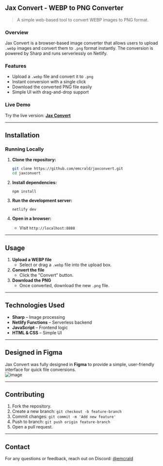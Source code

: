 ## **Jax Convert - WEBP to PNG Converter**  

> A simple web-based tool to convert WEBP images to PNG format.

### Overview

Jax Convert is a browser-based image converter that allows users to upload `.webp` images and convert them to `.png` format instantly. The conversion is powered by Sharp and runs serverlessly on Netlify.

### Features

- Upload a `.webp` file and convert it to `.png`  
- Instant conversion with a single click  
- Download the converted PNG file easily  
- Simple UI with drag-and-drop support  

### Live Demo

Try the live version: [**Jax Convert**](https://jaxconvert.netlify.app)

---

## Installation

### Running Locally

1. **Clone the repository:**
   ```sh
   git clone https://github.com/emcrald/jaxconvert.git
   cd jaxconvert
   ```

2. **Install dependencies:**
   ```
   npm install
   ```

3. **Run the development server:**
   ```
   netlify dev
   ```

4. **Open in a browser:**
   - Visit `http://localhost:8888`

---

## Usage

1. **Upload a WEBP file**  
   - Select or drag a `.webp` file into the upload box.  
2. **Convert the file**  
   - Click the "Convert" button.  
3. **Download the PNG**  
   - Once converted, download the new `.png` file.  

---

## Technologies Used

- **Sharp** – Image processing  
- **Netlify Functions** – Serverless backend  
- **JavaScript** – Frontend logic  
- **HTML & CSS** – Simple UI

---

## Designed in Figma

Jax Convert was fully designed in **Figma** to provide a simple, user-friendly interface for quick file conversions.  
![image](https://github.com/user-attachments/assets/0c96a54f-5e51-4712-83a2-27451146651c)

---

## Contributing

1. Fork the repository.  
2. Create a new branch: `git checkout -b feature-branch`  
3. Commit changes: `git commit -m 'Add new feature'`  
4. Push to branch: `git push origin feature-branch`  
5. Open a pull request.  

---

## Contact

For any questions or feedback, reach out on Discord: [@emcrald](https://discord.gg/Gj8xWwg)  
